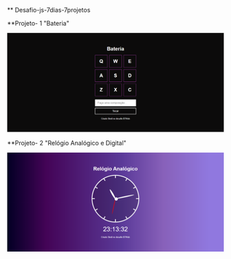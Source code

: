 ** Desafio-js-7dias-7projetos

**Projeto- 1 "Bateria"

![image](https://github.com/sindiraimundo/desafio-js-7dias-7projetos/blob/main/projeto-1/projeto-1-bateria.png)

**Projeto- 2 "Relógio Analógico e Digital"

![image](https://github.com/sindiraimundo/desafio-js-7dias-7projetos/blob/main/projeto-2/projeto-2-relogio.png)
